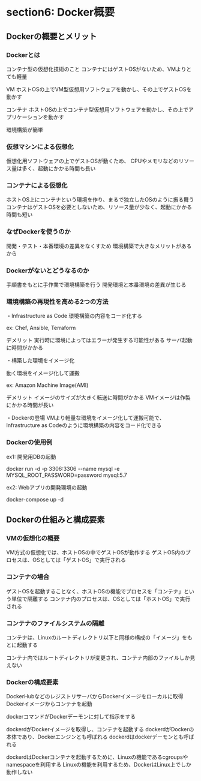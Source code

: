 # section6: Docker概要

## Dockerの概要とメリット


### Dockerとは

コンテナ型の仮想化技術のこと
コンテナにはゲストOSがないため、VMよりとても軽量

VM
ホストOSの上でVM型仮想用ソフトウェアを動かし、その上でゲストOSを動かす

コンテナ
ホストOSの上でコンテナ型仮想用ソフトウェアを動かし、その上でアプリケーションを動かす

環境構築が簡単

### 仮想マシンによる仮想化

仮想化用ソフトウェアの上でゲストOSが動くため、 CPUやメモリなどのリソース量は多く、起動にかかる時間も長い

### コンテナによる仮想化

ホストOS上にコンテナという環境を作り、まるで独立したOSのように振る舞う
コンテナはゲストOSを必要としないため、リソース量が少なく、起動にかかる時間も短い

### なぜDockerを使うのか

開発・テスト・本番環境の差異をなくすため
環境構築で大きなメリットがあるから

### Dockerがないとどうなるのか

手順書をもとに手作業で環境構築を行う
開発環境と本番環境の差異が生じる

### 環境構築の再現性を高める2つの方法

・Infrastructure as Code
環境構築の内容をコード化する

ex: Chef, Ansible, Terraform

デメリット
実行時に環境によってはエラーが発生する可能性がある
サーバ起動に時間がかかる

・構築した環境をイメージ化

動く環境をイメージ化して運搬

ex: Amazon Machine Image(AMI)

デメリット
イメージのサイズが大きく転送に時間がかかる
VMイメージは作製にかかる時間が長い

・Dockerの登場
VMより軽量な環境をイメージ化して運搬可能で、Infrastructure as Codeのように環境構築の内容をコード化できる

### Dockerの使用例

ex1: 開発用DBの起動

docker run -d -p 3306:3306 --name mysql -e MYSQL_ROOT_PASSWORD=password mysql:5.7

ex2: Webアプリの開発環境の起動

docker-compose up -d

## Dockerの仕組みと構成要素

### VMの仮想化の概要

VM方式の仮想化では、ホストOSの中でゲストOSが動作する
ゲストOS内のプロセスは、OSとしては「ゲストOS」で実行される

### コンテナの場合

ゲストOSを起動することなく、ホストOSの機能でプロセスを「コンテナ」という単位で隔離する
コンテナ内のプロセスは、OSとしては「ホストOS」で実行される

### コンテナのファイルシステムの隔離

コンテナは、Linuxのルートディレクトリ以下と同様の構成の「イメージ」をもとに起動する

コンテナ内ではルートディレクトリが変更され、コンテナ内部のファイルしか見えない

### Dockerの構成要素

DockerHubなどのレジストリサーバからDockerイメージをローカルに取得
Dockerイメージからコンテナを起動

dockerコマンドがDockerデーモンに対して指示をする

dockerdがDockerイメージを取得し、コンテナを起動する
dockerdがDockerの本体であり、Dockerエンジンとも呼ばれる
dockerdはdockerデーモンとも呼ばれる

dockerdはDockerコンテナを起動するために、Linuxの機能であるcgroupsやnamespaceを利用する
Linuxの機能を利用するため、DockerはLinux上でしか動作しない
